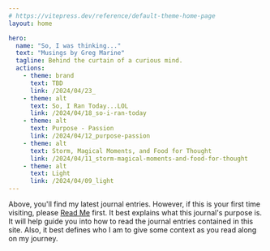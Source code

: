 ```yaml
---
# https://vitepress.dev/reference/default-theme-home-page
layout: home

hero:
  name: "So, I was thinking..."
  text: "Musings by Greg Marine"
  tagline: Behind the curtain of a curious mind.
  actions:
    - theme: brand
      text: TBD
      link: /2024/04/23_
    - theme: alt
      text: So, I Ran Today...LOL
      link: /2024/04/18_so-i-ran-today
    - theme: alt
      text: Purpose - Passion
      link: /2024/04/12_purpose-passion
    - theme: alt
      text: Storm, Magical Moments, and Food for Thought
      link: /2024/04/11_storm-magical-moments-and-food-for-thought
    - theme: alt
      text: Light
      link: /2024/04/09_light
---
```


Above, you'll find my latest journal entries. However, if this is your first time visiting, please [Read Me](read-me) first. It best explains what this journal's purpose is. It will help guide you into how to read the journal entries contained in this site. Also, it best defines who I am to give some context as you read along on my journey.